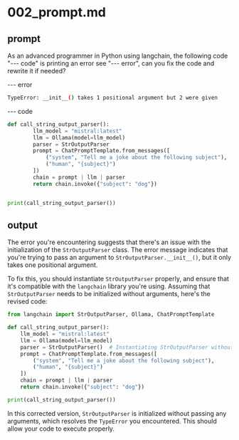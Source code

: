 # 002_prompt.md

## prompt
As an advanced programmer in Python using langchain, the following code "--- code" is printing an error see "--- error", can you fix the code and rewrite it if needed?  


--- error
```bash
TypeError: __init__() takes 1 positional argument but 2 were given
```
--- code
```python
def call_string_output_parser():     
        llm_model = "mistral:latest"
        llm = Ollama(model=llm_model)
        parser = StrOutputParser
        prompt = ChatPromptTemplate.from_messages([
            ("system", "Tell me a joke about the following subject"),
            ("human", "{subject}")
        ])
        chain = prompt | llm | parser
        return chain.invoke({"subject": "dog"})


print(call_string_output_parser())
```

## output
The error you're encountering suggests that there's an issue with the initialization of the `StrOutputParser` class. The error message indicates that you're trying to pass an argument to `StrOutputParser.__init__()`, but it only takes one positional argument.

To fix this, you should instantiate `StrOutputParser` properly, and ensure that it's compatible with the `langchain` library you're using. Assuming that `StrOutputParser` needs to be initialized without arguments, here's the revised code:

```python
from langchain import StrOutputParser, Ollama, ChatPromptTemplate

def call_string_output_parser():     
    llm_model = "mistral:latest"
    llm = Ollama(model=llm_model)
    parser = StrOutputParser()  # Instantiating StrOutputParser without arguments
    prompt = ChatPromptTemplate.from_messages([
        ("system", "Tell me a joke about the following subject"),
        ("human", "{subject}")
    ])
    chain = prompt | llm | parser
    return chain.invoke({"subject": "dog"})

print(call_string_output_parser())
```

In this corrected version, `StrOutputParser` is initialized without passing any arguments, which resolves the `TypeError` you encountered. This should allow your code to execute properly.
